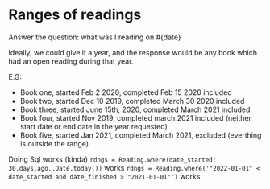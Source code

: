 # Ranges of readings

Answer the question: what was I reading on #{date}

Ideally, we could give it a year, and the response would be any book which had an open reading during that year.

E.G:
- Book one, started Feb 2 2020, completed Feb 15 2020 included
- Book two, started Dec 10 2019, completed March 30 2020 included
- Book three, started June 15th, 2020, completed March 2021 included
- Book four, started Nov 2019, completed march 2021 included (neither start date or end date in the year requested)
- Book five, started Jan 2021, completed March 2021, excluded (everthing is outside the range)

Doing Sql works (kinda)
``rdngs = Reading.where(date_started: 30.days.ago..Date.today())`` works
``rdngs = Reading.where('"2022-01-01" < date_started and date_finished > "2021-01-01"')`` works
